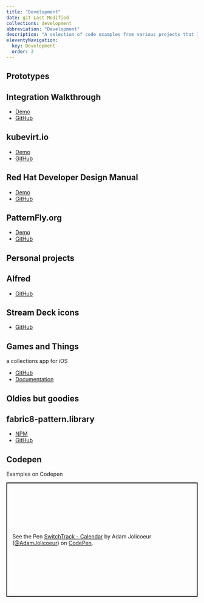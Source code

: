 ```yaml
---
title: "Development"
date: git Last Modified
collections: development
abbreviation: "Development"
description: "A selection of code examples from various projects that I've worked on."
eleventyNavigation:
  key: Development
  order: 3
---
```


<div class="container px-0">
  <h2>Prototypes</h2>
  <div class="row row-cols-1 row-cols-lg-2 align-items-stretch px-2 mx-0 gy-5 pb-5">
<!-- Red Hat Integration -->
    <div class="col">
      <div class="card card-cover" style="background-image: url('../img/rh_integration.png');">
        <div class="d-flex flex-column h-100 p-5 text-white background-overlay rounded-5">
          <h2 class="my-5 text-align-center text-white text-shadow-1">Integration Walkthrough</h2>
          <ul class="d-flex list-unstyled mt-auto">
            <li class="me-auto">
              <a href="https://www.adamjolicoeur.com/integration-prototype/index.html" target="top" alt="View the integration walkthrough prototype" class="card-link">
                Demo <fa-icon type="duotone" weight="solid" name="laptop" size="md"></fa-icon>
              </a>
            </li>
            <li>
              <a href="https://github.com/AdamJ/integration-prototype" target="top" alt="Integration prototype on GitHub" class="card-link">
                GitHub <fa-icon type="duotone" weight="solid" name="arrow-up-right-from-square" size="md"></fa-icon>
              </a>
            </li>
          </ul>
        </div>
      </div>
    </div>
    <div class="col">
      <div class="card card-cover overflow-hidden text-white rounded-5" style="background-image: url('../img/thumbnail_kubevirtio.png');">
        <div class="d-flex flex-column h-100 p-5 text-white background-overlay rounded-5">
          <h2 class="my-5 text-align-center text-white text-shadow-1">kubevirt.io</h2>
          <ul class="d-flex list-unstyled mt-auto">
            <li class="me-auto">
              <a href="https://kubevirtio-site.netlify.app" target="top" alt="KubeVirt.io demo" class="card-link">
                <i class="fa-solid fa-laptop"></i>
                Demo
              </a>
            </li>
            <li>
              <a href="https://github.com/AdamJ/design-manual" target="top" alt="KubeVirt.io on GitHub" class="card-link">
                GitHub <fa-icon type="duotone" weight="solid" name="arrow-up-right-from-square" size="md"></fa-icon>
              </a>
            </li>
          </ul>
        </div>
      </div>
    </div>
  </div>
  <div class="row row-cols-1 row-cols-lg-2 align-items-stretch px-2 mx-0 gy-5 pb-5">
    <!-- RHD Design Manual & Patternfly.org -->
    <div class="col">
      <div class="card card-cover overflow-hidden text-white rounded-5" style="background-image: url('../img/thumbnail_RHDM.png');">
        <div class="d-flex flex-column h-100 p-5 text-white background-overlay rounded-5">
          <h2 class="my-5 text-align-center text-shadow-1 text-white">Red Hat Developer Design Manual</h2>
          <ul class="d-flex list-unstyled mt-auto">
            <li class="me-auto">
              <a href="https://aj-design-manual.netlify.app" target="top" alt="Design Manual demo" class="card-link">
                <i class="fa-solid fa-laptop"></i>
                Demo
              </a>
            </li>
            <li>
              <a href="https://github.com/AdamJ/design-manual" target="top" alt="Design Manual on GitHub" class="card-link">
                GitHub <fa-icon type="duotone" weight="solid" name="arrow-up-right-from-square" size="md"></fa-icon>
              </a>
            </li>
          </ul>
        </div>
      </div>
    </div>
    <div class="col">
      <div class="card card-cover overflow-hidden text-white rounded-5" style="background-image: url('../img/thumbnail_PatternFly.png');">
        <div class="d-flex flex-column h-100 p-5 text-white background-overlay rounded-5">
          <h2 class="my-5 text-align-center text-shadow-1 text-white">PatternFly.org</h2>
          <ul class="d-flex list-unstyled mt-auto">
            <li class="me-auto">
              <a href="https://pf4testbench.netlify.app" target="top" alt="Design Manual demo" class="card-link">
                <i class="fa-solid fa-laptop"></i>
                Demo
              </a>
            </li>
            <li>
              <a href="https://github.com/AdamJ/pf4website" target="top" alt="Design Manual on GitHub" class="card-link">
                GitHub <fa-icon type="duotone" weight="solid" name="arrow-up-right-from-square" size="md"></fa-icon>
              </a>
            </li>
          </ul>
        </div>
      </div>
    </div>
  </div>
</div>
<div class="container px-0">
  <h2>Personal projects</h2>
  <div class="row row-cols-1 row-cols-lg-2 align-items-stretch px-2 mx-0 gy-5 pb-5">
<!-- Alfred workflows -->
    <div class="col">
      <div class="card card-cover overflow-hidden text-white rounded-5" style="background-image: url('../img/thumbnail_Alfredlogo.png');">
        <div class="d-flex flex-column p-5 pb-3 text-white background-overlay rounded-5">
          <h2 class="my-5 text-align-center text-white text-shadow-1">Alfred</h2>
          <ul class="d-flex list-unstyled mt-auto">
            <li>
              <a href="https://github.com/AdamJ/AdamJ.github.io/tree/main/src/pages/Alfred" target="top" alt="My Alfred workflows on GitHub" class="card-link">
                GitHub <fa-icon type="duotone" weight="solid" name="arrow-up-right-from-square" size="md"></fa-icon>
              </a>
            </li>
          </ul>
        </div>
      </div>
    </div>
<!-- Streamdeck configurations -->
    <div class="col">
      <div class="card card-cover overflow-hidden text-white rounded-5" style="background-image: url('../img/thumbnail_streamdeck.png');">
        <div class="d-flex flex-column p-5 pb-3 text-white background-overlay rounded-5">
          <h2 class="my-5 text-align-center text-white text-shadow-1">Stream Deck icons</h2>
          <ul class="d-flex list-unstyled mt-auto">
            <li>
              <a href="https://github.com/AdamJ/stream-deck-icon-packs" target="top" alt="Streamdeck icon packs on GitHub" class="card-link">
                GitHub <fa-icon type="duotone" weight="solid" name="arrow-up-right-from-square" size="md"></fa-icon>
              </a>
            </li>
          </ul>
        </div>
      </div>
    </div>
<!-- Games and Things -->
    <div class="col">
      <div class="card card-cover overflow-hidden text-white rounded-5" style="background-image: url('../img/');">
        <div class="d-flex flex-column p-5 pb-3 text-white background-overlay rounded-5">
          <h2 class="mt-5 mb-1 text-align-center text-white text-shadow-1">Games and Things</h2>
          <p class="text-align-center text-white mt-1 mb-4">a collections app for iOS</p>
          <ul class="d-flex list-unstyled mt-auto">
            <li class="me-auto">
              <a href="https://github.com/AdamJ/CollectSomeMore" target="top" alt="Link to app code on GitHub" class="card-link">
                GitHub <fa-icon type="duotone" weight="solid" name="arrow-up-right-from-square" size="md"></fa-icon>
              </a>
            </li>
            <li>
              <a href="{{ "/apps/gamesandthings/" | url }}" alt="Documentation for the app" class="card-link">
                <i class="fa-solid fa-link"></i>
                Documentation
              </a>
            </li>
          </ul>
        </div>
      </div>
    </div>
  </div>
  <h2>Oldies but goodies</h2>
  <div class="row row-cols-1 row-cols-lg-2 align-items-stretch px-2 mx-0 gy-5 pb-5">
    <div class="col">
      <div class="card card-cover overflow-hidden text-white rounded-5" style="background-image: url('../img/fabric8-package.png');">
        <div class="d-flex flex-column h-100 p-5 text-white background-overlay rounded-5">
          <h2 class="my-5 text-align-center text-shadow-1 text-white">fabric8-pattern.library</h2>
          <ul class="d-flex list-unstyled mt-auto">
            <li class="me-auto">
              <a href="https://www.npmjs.com/package/fabric8-pattern.library" target="_blank" alt="View library on npm" class="card-link">
                NPM <fa-icon type="duotone" weight="solid" name="arrow-up-right-from-square" size="md"></fa-icon>
              </a>
            </li>
            <li>
              <i class="bi bi-github"></i>
              <a href="https://github.com/AdamJ/fabric8-pattern.library" target="_blank" alt="view library on GitHub" class="card-link">
                GitHub <fa-icon type="duotone" weight="solid" name="arrow-up-right-from-square" size="md"></fa-icon>
              </a>
            </li>
          </ul>
        </div>
      </div>
    </div>
  </div>
  <sl-divider></sl-divider>
  <h2>Codepen</h2>
  <sl-button href="/development/examples">
    Examples on Codepen <fa-icon type="duotone" weight="solid" name="arrow-up-right-from-square" size="md"></fa-icon>
  </sl-button>
  <sl-divider></sl-divider>
  <div class="row align-items-stretch px-0 mx-0 gy-5 pb-5">
    <p class="codepen" data-height="300" data-default-tab="result" data-slug-hash="NWjOzwm" data-pen-title="SwitchTrack - Calendar" data-preview="true" data-user="AdamJolicoeur" style="height: 300px; box-sizing: border-box; display: flex; align-items: center; justify-content: center; border: 2px solid; margin: 1em 0; padding: 1em;">
    <span>See the Pen <a href="https://codepen.io/AdamJolicoeur/pen/NWjOzwm">
    SwitchTrack - Calendar</a> by Adam Jolicoeur (<a href="https://codepen.io/AdamJolicoeur">@AdamJolicoeur</a>)
    on <a href="https://codepen.io">CodePen</a>.</span>
    </p>
  <script async src="https://public.codepenassets.com/embed/index.js"></script>
  </div>
</div>
